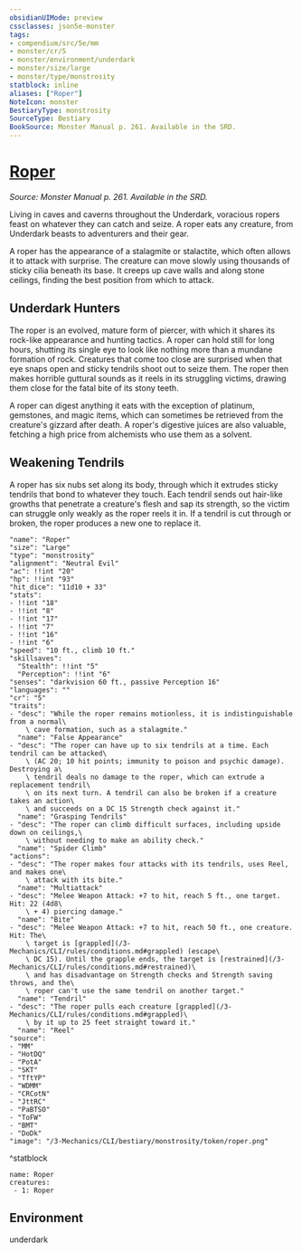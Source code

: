 ```yaml
---
obsidianUIMode: preview
cssclasses: json5e-monster
tags:
- compendium/src/5e/mm
- monster/cr/5
- monster/environment/underdark
- monster/size/large
- monster/type/monstrosity
statblock: inline
aliases: ["Roper"]
NoteIcon: monster
BestiaryType: monstrosity
SourceType: Bestiary
BookSource: Monster Manual p. 261. Available in the SRD.
---
```

# [Roper](3-Mechanics\CLI\bestiary\monstrosity/roper.md)
*Source: Monster Manual p. 261. Available in the SRD.*  

Living in caves and caverns throughout the Underdark, voracious ropers feast on whatever they can catch and seize. A roper eats any creature, from Underdark beasts to adventurers and their gear.

A roper has the appearance of a stalagmite or stalactite, which often allows it to attack with surprise. The creature can move slowly using thousands of sticky cilia beneath its base. It creeps up cave walls and along stone ceilings, finding the best position from which to attack.

## Underdark Hunters

The roper is an evolved, mature form of piercer, with which it shares its rock-like appearance and hunting tactics. A roper can hold still for long hours, shutting its single eye to look like nothing more than a mundane formation of rock. Creatures that come too close are surprised when that eye snaps open and sticky tendrils shoot out to seize them. The roper then makes horrible guttural sounds as it reels in its struggling victims, drawing them close for the fatal bite of its stony teeth.

A roper can digest anything it eats with the exception of platinum, gemstones, and magic items, which can sometimes be retrieved from the creature's gizzard after death. A roper's digestive juices are also valuable, fetching a high price from alchemists who use them as a solvent.

## Weakening Tendrils

A roper has six nubs set along its body, through which it extrudes sticky tendrils that bond to whatever they touch. Each tendril sends out hair-like growths that penetrate a creature's flesh and sap its strength, so the victim can struggle only weakly as the roper reels it in. If a tendril is cut through or broken, the roper produces a new one to replace it.

```statblock
"name": "Roper"
"size": "Large"
"type": "monstrosity"
"alignment": "Neutral Evil"
"ac": !!int "20"
"hp": !!int "93"
"hit_dice": "11d10 + 33"
"stats":
- !!int "18"
- !!int "8"
- !!int "17"
- !!int "7"
- !!int "16"
- !!int "6"
"speed": "10 ft., climb 10 ft."
"skillsaves":
  "Stealth": !!int "5"
  "Perception": !!int "6"
"senses": "darkvision 60 ft., passive Perception 16"
"languages": ""
"cr": "5"
"traits":
- "desc": "While the roper remains motionless, it is indistinguishable from a normal\
    \ cave formation, such as a stalagmite."
  "name": "False Appearance"
- "desc": "The roper can have up to six tendrils at a time. Each tendril can be attacked\
    \ (AC 20; 10 hit points; immunity to poison and psychic damage). Destroying a\
    \ tendril deals no damage to the roper, which can extrude a replacement tendril\
    \ on its next turn. A tendril can also be broken if a creature takes an action\
    \ and succeeds on a DC 15 Strength check against it."
  "name": "Grasping Tendrils"
- "desc": "The roper can climb difficult surfaces, including upside down on ceilings,\
    \ without needing to make an ability check."
  "name": "Spider Climb"
"actions":
- "desc": "The roper makes four attacks with its tendrils, uses Reel, and makes one\
    \ attack with its bite."
  "name": "Multiattack"
- "desc": "Melee Weapon Attack: +7 to hit, reach 5 ft., one target. Hit: 22 (4d8\
    \ + 4) piercing damage."
  "name": "Bite"
- "desc": "Melee Weapon Attack: +7 to hit, reach 50 ft., one creature. Hit: The\
    \ target is [grappled](/3-Mechanics/CLI/rules/conditions.md#grappled) (escape\
    \ DC 15). Until the grapple ends, the target is [restrained](/3-Mechanics/CLI/rules/conditions.md#restrained)\
    \ and has disadvantage on Strength checks and Strength saving throws, and the\
    \ roper can't use the same tendril on another target."
  "name": "Tendril"
- "desc": "The roper pulls each creature [grappled](/3-Mechanics/CLI/rules/conditions.md#grappled)\
    \ by it up to 25 feet straight toward it."
  "name": "Reel"
"source":
- "MM"
- "HotDQ"
- "PotA"
- "SKT"
- "TftYP"
- "WDMM"
- "CRCotN"
- "JttRC"
- "PaBTSO"
- "ToFW"
- "BMT"
- "DoDk"
"image": "/3-Mechanics/CLI/bestiary/monstrosity/token/roper.png"
```
^statblock

```encounter-table
name: Roper
creatures:
 - 1: Roper
```

## Environment

underdark